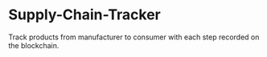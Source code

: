 # Supply-Chain-Tracker
Track products from manufacturer to consumer with each step recorded on the blockchain.
